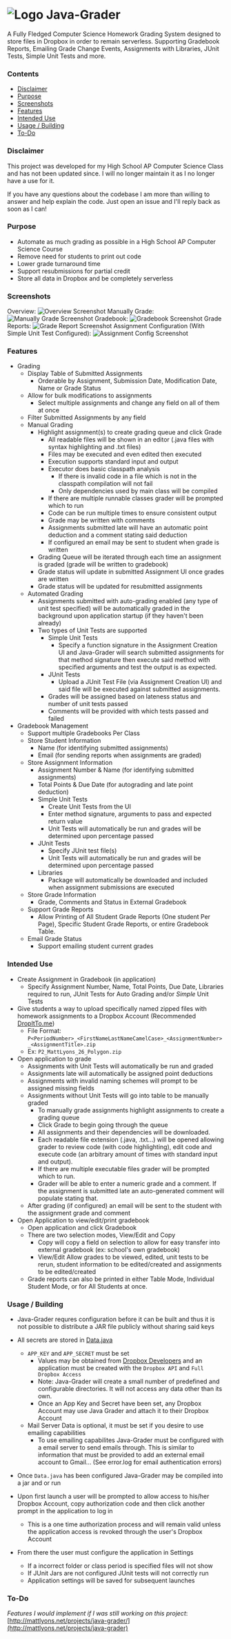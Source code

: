 ![Logo](https://github.com/mattlyons0/Java-Grader/blob/DropboxGrader/src/Resources/iconBlue64.png?raw=true)
Java-Grader
===========

A Fully Fledged Computer Science Homework Grading System designed to store files in Dropbox in order to remain serverless. Supporting Gradebook Reports, Emailing Grade Change Events, Assignments with Libraries, JUnit Tests, Simple Unit Tests and more.

### Contents
* [Disclaimer](#disclaimer)
* [Purpose](#purpose)
* [Screenshots](#screenshots)
* [Features](#features)
* [Intended Use](#intended-use)
* [Usage / Building](#usage--building)
* [To-Do](#to-do)

### Disclaimer
This project was developed for my High School AP Computer Science Class and has not been updated since. I will no longer maintain it as I no longer have a use for it.

If you have any questions about the codebase I am more than willing to answer and help explain the code. Just open an issue and I'll reply back as soon as I can!

### Purpose
- Automate as much grading as possible in a High School AP Computer Science Course
- Remove need for students to print out code
- Lower grade turnaround time
- Support resubmissions for partial credit
- Store all data in Dropbox and be completely serverless

### Screenshots
Overview:
![Overview Screenshot](https://github.com/mattlyons0/Java-Grader/blob/DropboxGrader/screenshots/overview.png?raw=true)
Manually Grade:
![Manually Grade Screenshot](https://github.com/mattlyons0/Java-Grader/blob/DropboxGrader/screenshots/manualGrade.png?raw=true)
Gradebook:
![Gradebook Screenshot](https://github.com/mattlyons0/Java-Grader/blob/DropboxGrader/screenshots/gradebook.png?raw=true)
Grade Reports:
![Grade Report Screenshot](https://github.com/mattlyons0/Java-Grader/blob/DropboxGrader/screenshots/printReport.png?raw=true)
Assignment Configuration (With Simple Unit Test Configured):
![Assignment Config Screenshot](https://github.com/mattlyons0/Java-Grader/blob/DropboxGrader/screenshots/simpleUnitTests.png?raw=true)

### Features
- Grading
  - Display Table of Submitted Assignments
    - Orderable by Assignment, Submission Date, Modification Date, Name or Grade Status
  - Allow for bulk modifications to assignments
    - Select multiple assignments and change any field on all of them at once
  - Filter Submitted Assignments by any field
  - Manual Grading
    - Highlight assignment(s) to create grading queue and click Grade
      - All readable files will be shown in an editor (.java files with syntax highlighting and .txt files)
      - Files may be executed and even edited then executed
      - Execution supports standard input and output
      - Executor does basic classpath analysis
        - If there is invalid code in a file which is not in the classpath compilation will not fail
        - Only dependencies used by main class will be compiled
      - If there are multiple runnable classes grader will be prompted which to run
      - Code can be run multiple times to ensure consistent output
      - Grade may be written with comments
      - Assignments submitted late will have an automatic point deduction and a comment stating said deduction
      - If configured an email may be sent to student when grade is written
    - Grading Queue will be iterated through each time an assignment is graded (grade will be written to gradebook)
    - Grade status will update in submitted Assignment UI once grades are written
    - Grade status will be updated for resubmitted assignments
  - Automated Grading
    - Assignments submitted with auto-grading enabled (any type of unit test specified) will be automatically graded in the background upon application startup (if they haven't been already)
    - Two types of Unit Tests are supported
      - Simple Unit Tests
        - Specify a function signature in the Assignment Creation UI and Java-Grader will search submitted assignments for that method signature then execute said method with specified arguments and test the output is as expected.
      - JUnit Tests
        - Upload a JUnit Test File (via Assignment Creation UI) and said file will be executed against submitted assignments.
      - Grades will be assigned based on lateness status and number of unit tests passed
      - Comments will be provided with which tests passed and failed
- Gradebook Management
  - Support multiple Gradebooks Per Class
  - Store Student Information
    - Name (for identifying submitted assignments)
    - Email (for sending reports when assignments are graded)
  - Store Assignment Information
    - Assignment Number & Name (for identifying submitted assignments)
    - Total Points & Due Date (for autograding and late point deduction)
    - Simple Unit Tests
      - Create Unit Tests from the UI
      - Enter method signature, arguments to pass and expected return value
      - Unit Tests will automatically be run and grades will be determined upon percentage passed
    - JUnit Tests
      - Specify JUnit test file(s)
      - Unit Tests will automatically be run and grades will be determined upon percentage passed
    - Libraries
      - Package will automatically be downloaded and included when assignment submissions are executed
  - Store Grade Information
    - Grade, Comments and Status in External Gradebook
  - Support Grade Reports
    - Allow Printing of All Student Grade Reports (One student Per Page), Specific Student Grade Reports, or entire Gradebook Table.
  - Email Grade Status
    - Support emailing student current grades


### Intended Use
- Create Assignment in Gradebook (in application)
  - Specify Assignment Number, Name, Total Points, Due Date, Libraries required to run, JUnit Tests for Auto Grading and/or *Simple* Unit Tests
- Give students a way to upload specifically named zipped files with homework assignments to a Dropbox Account (Recommended [DropItTo.me](https://dropitto.me/))
  - File Format: `P<PeriodNumber>_<FirstNameLastNameCamelCase>_<AssignmentNumber>_<AssignmentTitle>.zip`
  - Ex: `P2_MattLyons_26_Polygon.zip`
- Open application to grade
  - Assignments with Unit Tests will automatically be run and graded
  - Assignments late will automatically be assigned point deductions
  - Assignments with invalid naming schemes will prompt to be assigned missing fields
  - Assignments without Unit Tests will go into table to be manually graded
    - To manually grade assignments highlight assignments to create a grading queue
    - Click Grade to begin going through the queue
    - All assignments and their dependencies will be downloaded.
    - Each readable file extension (.java, .txt...) will be opened allowing grader to review code (with code highlighting), edit code and execute code (an arbitrary amount of times with standard input and output).
    - If there are multiple executable files grader will be prompted which to run.
    - Grader will be able to enter a numeric grade and a comment. If the assignment is submitted late an auto-generated comment will populate stating that.
  - After grading (if configured) an email will be sent to the student with the assignment grade and comment
- Open Application to view/edit/print gradebook
  - Open application and click Gradebook
  - There are two selection modes, View/Edit and Copy
    - Copy will copy a field on selection to allow for easy transfer into external gradebook (ex: school's own gradebook)
    - View/Edit Allow grades to be viewed, edited, unit tests to be rerun, student information to be edited/created and assignments to be edited/created
  - Grade reports can also be printed in either Table Mode, Individual Student Mode, or for All Students at once.

### Usage / Building
- Java-Grader requres configuration before it can be built and thus it is not possible to distribute a JAR file publicly without sharing said keys
- All secrets are stored in [Data.java](https://github.com/mattlyons0/Java-Grader/blob/DropboxGrader/src/DropboxGrader/Data/Data.java)
  - `APP_KEY` and `APP_SECRET` must be set
    - Values may be obtained from [Dropbox Developers](https://www.dropbox.com/developers/apps/create) and an application must be created with the `Dropbox API` and `Full Dropbox Access`
    - Note: Java-Grader will create a small number of predefined and configurable directories. It will not access any data other than its own.
    - Once an App Key and Secret have been set, any Dropbox Account may use Java Grader and attach it to their Dropbox Account
  - Mail Server Data is optional, it must be set if you desire to use emailing capabilities
    - To use emailing capabilites Java-Grader must be configured with a email server to send emails through. This is similar to information that must be provided to add an external email account to Gmail... (See error.log for email authentication errors)
- Once `Data.java` has been configured Java-Grader may be compiled into a jar and or run


- Upon first launch a user will be prompted to allow access to his/her Dropbox Account, copy authorization code and then click another prompt in the application to log in
  - This is a one time authorization process and will remain valid unless the application access is revoked through the user's Dropbox Account
- From there the user must configure the application in Settings
  - If a incorrect folder or class period is specified files will not show
  - If JUnit Jars are not configured JUnit tests will not correctly run
  - Application settings will be saved for subsequent launches

### To-Do
*Features I would implement if I was still working on this project*: [http://mattlyons.net/projects/java-grader/](http://mattlyons.net/projects/java-grader)
